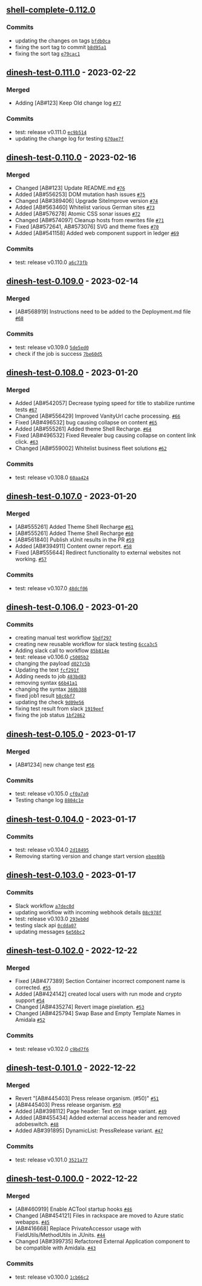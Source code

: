 <!-- auto-changelog-above -->

## [shell-complete-0.112.0](https://github.com/dineshkannanshell/dinesh-test/compare/dinesh-test-0.111.0...shell-complete-0.112.0)

### Commits

- updating the changes on tags [`bfdb0ca`](https://github.com/dineshkannanshell/dinesh-test/commit/bfdb0ca7249dd4a6b2f8f1a8efd9151b23081cd1)
- fixing the sort tag to commit [`b8d95a1`](https://github.com/dineshkannanshell/dinesh-test/commit/b8d95a1b05cbb2fd4b8ec7b9b6471ccbf45f472f)
- fixing the sort tag [`e79cac1`](https://github.com/dineshkannanshell/dinesh-test/commit/e79cac1d56ecfc2eae2309a000530ddf04634253)

## [dinesh-test-0.111.0](https://github.com/dineshkannanshell/dinesh-test/compare/dinesh-test-0.110.0...dinesh-test-0.111.0) - 2023-02-22

### Merged

- Adding [AB#123] Keep Old change log [`#77`](https://github.com/dineshkannanshell/dinesh-test/pull/77)

### Commits

- test: release v0.111.0 [`ec9b514`](https://github.com/dineshkannanshell/dinesh-test/commit/ec9b514f383fabbfb15711aded26e2e517cc508e)
- updating the change log for testing [`670ae7f`](https://github.com/dineshkannanshell/dinesh-test/commit/670ae7fbb4c8e56a2480b95480a1d764ccf9cc61)

## [dinesh-test-0.110.0](https://github.com/dineshkannanshell/dinesh-test/compare/dinesh-test-0.109.0...dinesh-test-0.110.0) - 2023-02-16

### Merged

- Changed [AB#123] Update README.md [`#76`](https://github.com/dineshkannanshell/dinesh-test/pull/76)
- Added [AB#556253] DOM mutation hash issues [`#75`](https://github.com/dineshkannanshell/dinesh-test/pull/75)
- Changed [AB#389406] Upgrade SiteImprove version [`#74`](https://github.com/dineshkannanshell/dinesh-test/pull/74)
- Added [AB#563460] Whitelist various German sites [`#73`](https://github.com/dineshkannanshell/dinesh-test/pull/73)
- Added [AB#576278] Atomic CSS sonar issues [`#72`](https://github.com/dineshkannanshell/dinesh-test/pull/72)
- Changed [AB#574097] Cleanup hosts from rewrites file [`#71`](https://github.com/dineshkannanshell/dinesh-test/pull/71)
- Fixed [AB#572641, AB#573076] SVG and theme fixes [`#70`](https://github.com/dineshkannanshell/dinesh-test/pull/70)
- Added [AB#541158] Added web component support in ledger [`#69`](https://github.com/dineshkannanshell/dinesh-test/pull/69)

### Commits

- test: release v0.110.0 [`a6c73fb`](https://github.com/dineshkannanshell/dinesh-test/commit/a6c73fb204bb8cc07df05ca1be4e71e6ad1ca39f)

## [dinesh-test-0.109.0](https://github.com/dineshkannanshell/dinesh-test/compare/dinesh-test-0.108.0...dinesh-test-0.109.0) - 2023-02-14

### Merged

- [AB#568919] Instructions need to be added to the Deployment.md file [`#68`](https://github.com/dineshkannanshell/dinesh-test/pull/68)

### Commits

- test: release v0.109.0 [`5de5ed0`](https://github.com/dineshkannanshell/dinesh-test/commit/5de5ed0fae34e97b7c34cc46e542845a8a1ec73c)
- check if the job is success [`7be60d5`](https://github.com/dineshkannanshell/dinesh-test/commit/7be60d501b44150784cced27516685f551fe5116)

## [dinesh-test-0.108.0](https://github.com/dineshkannanshell/dinesh-test/compare/dinesh-test-0.107.0...dinesh-test-0.108.0) - 2023-01-20

### Merged

- Added [AB#542057] Decrease typing speed for title to stabilize runtime tests  [`#67`](https://github.com/dineshkannanshell/dinesh-test/pull/67)
- Changed [AB#556429] Improved VanityUrl cache processing. [`#66`](https://github.com/dineshkannanshell/dinesh-test/pull/66)
- Fixed [AB#496532] bug causing collapse on content [`#65`](https://github.com/dineshkannanshell/dinesh-test/pull/65)
- Added [AB#555261] Added theme Shell Recharge. [`#64`](https://github.com/dineshkannanshell/dinesh-test/pull/64)
- Fixed [AB#496532] Fixed Revealer bug causing collapse on content link click. [`#63`](https://github.com/dineshkannanshell/dinesh-test/pull/63)
- Changed [AB#559002] Whitelist business fleet solutions [`#62`](https://github.com/dineshkannanshell/dinesh-test/pull/62)

### Commits

- test: release v0.108.0 [`60aa424`](https://github.com/dineshkannanshell/dinesh-test/commit/60aa4241f14f55571cd25ae4b6d7727632494784)

## [dinesh-test-0.107.0](https://github.com/dineshkannanshell/dinesh-test/compare/dinesh-test-0.106.0...dinesh-test-0.107.0) - 2023-01-20

### Merged

- [AB#555261] Added Theme Shell Recharge [`#61`](https://github.com/dineshkannanshell/dinesh-test/pull/61)
- [AB#555261] Added Theme Shell Recharge [`#60`](https://github.com/dineshkannanshell/dinesh-test/pull/60)
- [AB#561840] Publish xUnit results in the PR [`#59`](https://github.com/dineshkannanshell/dinesh-test/pull/59)
- Added [AB#394911] Content owner report. [`#58`](https://github.com/dineshkannanshell/dinesh-test/pull/58)
- Fixed [AB#555644] Redirect functionality to external websites not working. [`#57`](https://github.com/dineshkannanshell/dinesh-test/pull/57)

### Commits

- test: release v0.107.0 [`48dcf06`](https://github.com/dineshkannanshell/dinesh-test/commit/48dcf06a93ab3ca067f93eb7563f91bc1f2e2a9e)

## [dinesh-test-0.106.0](https://github.com/dineshkannanshell/dinesh-test/compare/dinesh-test-0.105.0...dinesh-test-0.106.0) - 2023-01-20

### Commits

- creating manual test workflow [`5bdf297`](https://github.com/dineshkannanshell/dinesh-test/commit/5bdf29732c6f1715e1bec06fd77ff100af005750)
- creating new reusable workflow for slack testing [`6cca3c5`](https://github.com/dineshkannanshell/dinesh-test/commit/6cca3c5d25fed47c234a17bb876b9245629bb475)
- Adding slack call to workflow [`85b814e`](https://github.com/dineshkannanshell/dinesh-test/commit/85b814e22132d33a2621601733de915119f484ca)
- test: release v0.106.0 [`c5005b2`](https://github.com/dineshkannanshell/dinesh-test/commit/c5005b237232839a78fee0228d9752f394f13d23)
- changing the payload [`d027c5b`](https://github.com/dineshkannanshell/dinesh-test/commit/d027c5be8f112fda57572a05e1ee03b620db0b23)
- Updating the text [`fcf291f`](https://github.com/dineshkannanshell/dinesh-test/commit/fcf291fe8babedf181024fad5c834a2c73e9fa07)
- Adding needs to job [`483bd83`](https://github.com/dineshkannanshell/dinesh-test/commit/483bd83c2bdf77797711b8bf18c8ce62d3e00271)
- removing syntax [`66b41a1`](https://github.com/dineshkannanshell/dinesh-test/commit/66b41a1cf9932c1f260795422c3abc04e58fbcdc)
- changing the syntax [`360b388`](https://github.com/dineshkannanshell/dinesh-test/commit/360b38897d0c2cd82754e6d3ad8b735987e26327)
- fixed job1 result [`b8c6bf7`](https://github.com/dineshkannanshell/dinesh-test/commit/b8c6bf76533a6b40f7cb1691bf9314169a064bff)
- updating the check [`9d09e56`](https://github.com/dineshkannanshell/dinesh-test/commit/9d09e56f584c144a252a984649ae9bffc2be729c)
- fixing test result from slack [`1919eef`](https://github.com/dineshkannanshell/dinesh-test/commit/1919eef28a14a6655803b72ce870d087d84e889a)
- fixing the job status [`1bf2862`](https://github.com/dineshkannanshell/dinesh-test/commit/1bf2862ce6289646fb80ed5980e3673c2eaea165)

## [dinesh-test-0.105.0](https://github.com/dineshkannanshell/dinesh-test/compare/dinesh-test-0.104.0...dinesh-test-0.105.0) - 2023-01-17

### Merged

- [AB#1234] new change test [`#56`](https://github.com/dineshkannanshell/dinesh-test/pull/56)

### Commits

- test: release v0.105.0 [`cf0a7a9`](https://github.com/dineshkannanshell/dinesh-test/commit/cf0a7a9019633c8a00f176964b567c2bd28700b2)
- Testing change log [`8804c1e`](https://github.com/dineshkannanshell/dinesh-test/commit/8804c1ecfdbba3f96af71af725ff731315803e00)

## [dinesh-test-0.104.0](https://github.com/dineshkannanshell/dinesh-test/compare/dinesh-test-0.103.0...dinesh-test-0.104.0) - 2023-01-17

### Commits

- test: release v0.104.0 [`2d18495`](https://github.com/dineshkannanshell/dinesh-test/commit/2d184952762f6e26c2759b267fb4618af37b8f5f)
- Removing starting version and change start version [`ebee86b`](https://github.com/dineshkannanshell/dinesh-test/commit/ebee86b5540d3f904e3c96bf7d40b65d6a9001ed)

## [dinesh-test-0.103.0](https://github.com/dineshkannanshell/dinesh-test/compare/dinesh-test-0.102.0...dinesh-test-0.103.0) - 2023-01-17

### Commits

- Slack workflow [`a7dec0d`](https://github.com/dineshkannanshell/dinesh-test/commit/a7dec0db208785078ca952be7f40957e7f6958a2)
- updating workflow with incoming webhook details [`08c978f`](https://github.com/dineshkannanshell/dinesh-test/commit/08c978fde2558349e2b0fa7069e7be9c32629bb4)
- test: release v0.103.0 [`293eb0d`](https://github.com/dineshkannanshell/dinesh-test/commit/293eb0d53b691925bde6ff80bb14707618e925a4)
- testing slack api [`0cdda07`](https://github.com/dineshkannanshell/dinesh-test/commit/0cdda07772804e76ae88c946aec229115909374a)
- updating messages [`6e56bc2`](https://github.com/dineshkannanshell/dinesh-test/commit/6e56bc242839cb70c653f1195008aa7841bbc5ae)

## [dinesh-test-0.102.0](https://github.com/dineshkannanshell/dinesh-test/compare/dinesh-test-0.101.0...dinesh-test-0.102.0) - 2022-12-22

### Merged

- Fixed [AB#477389] Section Container incorrect component name is corrected. [`#55`](https://github.com/dineshkannanshell/dinesh-test/pull/55)
- Added [AB#424142] created local users with run mode and crypto support [`#54`](https://github.com/dineshkannanshell/dinesh-test/pull/54)
- Changed [AB#435274] Revert image pixelation. [`#53`](https://github.com/dineshkannanshell/dinesh-test/pull/53)
- Changed [AB#425794] Swap Base and Empty Template Names in Amidala [`#52`](https://github.com/dineshkannanshell/dinesh-test/pull/52)

### Commits

- test: release v0.102.0 [`c9bd7f6`](https://github.com/dineshkannanshell/dinesh-test/commit/c9bd7f6d735ea3dfdfdc86254c1e98521f6536a6)

## [dinesh-test-0.101.0](https://github.com/dineshkannanshell/dinesh-test/compare/dinesh-test-0.100.0...dinesh-test-0.101.0) - 2022-12-22

### Merged

- Revert "[AB#445403] Press release organism. (#50)" [`#51`](https://github.com/dineshkannanshell/dinesh-test/pull/51)
- [AB#445403] Press release organism. [`#50`](https://github.com/dineshkannanshell/dinesh-test/pull/50)
- Added [AB#398112] Page header: Text on image variant. [`#49`](https://github.com/dineshkannanshell/dinesh-test/pull/49)
- Added [AB#455434] Added external access header and removed adobeswitch. [`#48`](https://github.com/dineshkannanshell/dinesh-test/pull/48)
- Added AB#391895] DynamicList: PressRelease variant. [`#47`](https://github.com/dineshkannanshell/dinesh-test/pull/47)

### Commits

- test: release v0.101.0 [`3521a77`](https://github.com/dineshkannanshell/dinesh-test/commit/3521a77088111d42e747d476b4817a59c277c98e)

## [dinesh-test-0.100.0](https://github.com/dineshkannanshell/dinesh-test/compare/dinesh-test-0.99.0...dinesh-test-0.100.0) - 2022-12-22

### Merged

- [AB#460919] Enable ACTool startup hooks [`#46`](https://github.com/dineshkannanshell/dinesh-test/pull/46)
- Changed [AB#454121] Files in rackspace are moved to Azure static webapps. [`#45`](https://github.com/dineshkannanshell/dinesh-test/pull/45)
- [AB#416668] Replace PrivateAccessor usage with FieldUtils/MethodUtils in JUnits. [`#44`](https://github.com/dineshkannanshell/dinesh-test/pull/44)
- Changed [AB#399735] Refactored External Application component to be compatible with Amidala. [`#43`](https://github.com/dineshkannanshell/dinesh-test/pull/43)

### Commits

- test: release v0.100.0 [`1cb66c2`](https://github.com/dineshkannanshell/dinesh-test/commit/1cb66c269bce4a5c504bc1436005984b46010aac)
